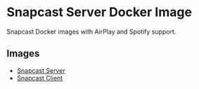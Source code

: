 # Snapcast Server Docker Image

Snapcast Docker images with AirPlay and Spotify support.

## Images

 - [Snapcast Server](server/)
 - [Snapcast Client](client/)
